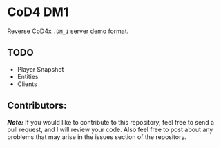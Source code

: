 # CoD4 DM1
Reverse CoD4x ``.DM_1`` server demo format.

## TODO
* Player Snapshot
* Entities
* Clients

## Contributors:
***Note:*** If you would like to contribute to this repository, feel free to send a pull request, and I will review your code. Also feel free to post about any problems that may arise in the issues section of the repository.
